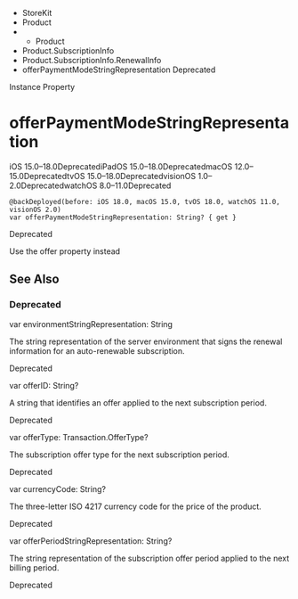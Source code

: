 

- StoreKit
- Product
- 
  - Product
- Product.SubscriptionInfo
- Product.SubscriptionInfo.RenewalInfo
-  offerPaymentModeStringRepresentation Deprecated

Instance Property

# offerPaymentModeStringRepresentation

iOS 15.0–18.0DeprecatediPadOS 15.0–18.0DeprecatedmacOS 12.0–15.0DeprecatedtvOS 15.0–18.0DeprecatedvisionOS 1.0–2.0DeprecatedwatchOS 8.0–11.0Deprecated

``` source
@backDeployed(before: iOS 18.0, macOS 15.0, tvOS 18.0, watchOS 11.0, visionOS 2.0)
var offerPaymentModeStringRepresentation: String? { get }
```

Deprecated

Use the offer property instead

## See Also

### Deprecated

var environmentStringRepresentation: String

The string representation of the server environment that signs the renewal information for an auto-renewable subscription.

Deprecated

var offerID: String?

A string that identifies an offer applied to the next subscription period.

Deprecated

var offerType: Transaction.OfferType?

The subscription offer type for the next subscription period.

Deprecated

var currencyCode: String?

The three-letter ISO 4217 currency code for the price of the product.

Deprecated

var offerPeriodStringRepresentation: String?

The string representation of the subscription offer period applied to the next billing period.

Deprecated

